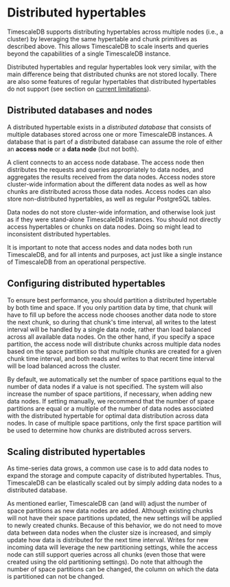 # Distributed hypertables

TimescaleDB supports distributing hypertables across multiple nodes
(i.e., a cluster) by leveraging the same hypertable and chunk
primitives as described above. This allows TimescaleDB to scale
inserts and queries beyond the capabilities of a single TimescaleDB
instance.

Distributed hypertables and regular hypertables look very similar, with
the main difference being that distributed chunks are not stored locally. There
are also some features of regular hypertables that distributed
hypertables do not support (see section on [current limitations][distributed-hypertable-limitations]).

## Distributed databases and nodes

A distributed hypertable exists in a *distributed database* that
consists of multiple databases stored across one or more TimescaleDB
instances. A database that is part of a distributed database can
assume the role of either an **access node** or a **data node** (but not both).

A client connects to an access node database. The access node then
distributes the requests and queries appropriately to data nodes, and
aggregates the results received from the data nodes.  Access nodes
store cluster-wide information about the different data nodes as well
as how chunks are distributed across those data nodes. Access nodes
can also store non-distributed hypertables, as well as regular
PostgreSQL tables.

Data nodes do not store cluster-wide information, and otherwise look
just as if they were stand-alone TimescaleDB instances. You should not
directly access hypertables or chunks on data nodes. Doing so might
lead to inconsistent distributed hypertables.

It is important to note that access nodes and data nodes both run TimescaleDB, and for all intents and
purposes, act just like a single instance of TimescaleDB from an operational perspective.

## Configuring distributed hypertables

To ensure best performance, you should partition a distributed
hypertable by both time and space. If you only partition data by
time, that chunk will have to fill up before the access node chooses
another data node to store the next chunk, so during that
chunk's time interval, all writes to the latest interval will be
handled by a single data node, rather than load balanced across all
available data nodes. On the other hand, if you specify a space
partition, the access node will distribute chunks across multiple data
nodes based on the space partition so that multiple chunks are created
for a given chunk time interval, and both reads and writes to that
recent time interval will be load balanced across the cluster.

By default, we automatically set the number of space partitions equal to the
number of data nodes if a value is not specified. The system will also increase
the number of space partitions, if necessary, when adding new data nodes. If
setting manually, we recommend that the number of space partitions are
equal or a multiple of the number of data nodes associated with the distributed
hypertable for optimal data distribution across data nodes. In case of multiple
space partitions, only the first space partition will be used to determine
how chunks are distributed across servers.

## Scaling distributed hypertables

As time-series data grows, a common use case is to add data nodes to expand the
storage and compute capacity of distributed hypertables. Thus, TimescaleDB can
be elastically scaled out by simply adding data nodes to a distributed database.

As mentioned earlier, TimescaleDB can (and will) adjust the number of space
partitions as new data nodes are added. Although existing chunks will not have
their space partitions updated, the new settings will be applied to newly
created chunks. Because of this behavior, we do not need to move data between
data nodes when the cluster size is increased, and simply update how data is
distributed for the next time interval. Writes for new incoming data will
leverage the new partitioning settings, while the access node can still support
queries across all chunks (even those that were created using the old
partitioning settings). Do note that although the number of space partitions
can be changed, the column on which the data is partitioned can not be changed.


[distributed-hypertable-limitations]: /overview/limitations/#distributed-hypertable-limitations
